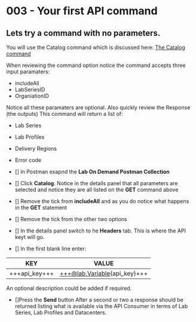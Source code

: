 # 003 - Your first API command

## Lets try a command with no parameters.
You will use the Catalog command which is discussed here: [The Catalog command](https://docs.skillable.com/lod/lod-api/lod-api-catalog.md "The Catalog command")

When reviewing the command option notice the command accepts three input paramaters:

 - includeAll
 - LabSeriesID
 - OrganiationID

Notice all these paramaters are optional.  Also quickly review the Response (the outputs)  This command will return a list of:
 - Lab Series
 - Lab Profiles
 - Delivery Regions
 - Error code


- [] In Postman exapnd the **Lab On Demand Postman Collection**
- [] Click **Catalog**.  Notice in the details panel that all parameters are selected and notice they are all listed on the **GET** command above
- [] Remove the tick from **includeAll** and as you do notice what happens in the **GET** statement
- [] Remove the tick from the other two options
- [] In the details panel switch to he **Headers** tab.  This is where the API keyt will go.
- [] In the first blank line enter:

| KEY | VALUE |
|-----|-------|
|+++api_key+++|+++@lab.Variable(api_key)+++|

An optional description could be added if required.

- []Press the **Send** button
After a second or two a response should be returned listing what is available via the API Consumer in terms of Lab Series, Lab Profiles and Datacenters.


